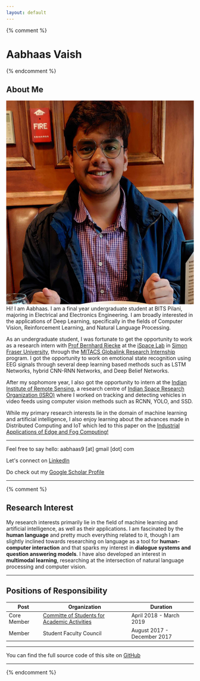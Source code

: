```yaml
---
layout: default
---
```

{% comment %} 
# Aabhaas Vaish
{% endcomment %} 
## About Me
<img class="profile-picture" src="av_ph.jpg">
Hi! I am Aabhaas. I am a final year undergraduate student at BITS Pilani, majoring in Electrical and Electronics Engineering. I am broadly interested in the applications of Deep Learning, specifically in the fields of Computer Vision, Reinforcement Learning, and Natural Language Processing.

As an undergraduate student, I was fortunate to get the opportunity to work as a research intern with [Prof Bernhard Riecke](http://ispace.iat.sfu.ca/riecke/) at the [iSpace Lab](http://ispace.iat.sfu.ca/) in [Simon Fraser University](http://www.sfu.ca/), through the [MITACS Globalink Research Internship](https://www.mitacs.ca/en/programs/globalink/globalink-research-internship) program. I got the opportunity to work on emotional state recognition using EEG signals through several deep learning based methods such as LSTM Networks, hybrid CNN-RNN Networks, and Deep Belief Networks.

After my sophomore year, I also got the opportunity to intern at the [Indian Institute of Remote Sensing](https://www.iirs.gov.in/), a research centre of [Indian Space Research Organization (ISRO)](https://www.isro.gov.in/) where I worked on tracking and detecting vehicles in video feeds using computer vision methods such as RCNN, YOLO, and SSD.

While my primary research interests lie in the domain of machine learning and artificial intelligence, I also enjoy learning about the advances made in Distributed Computing and IoT which led to this paper on the [Industrial Applications of Edge and Fog Computing!](https://arxiv.org/abs/1912.00595)

---
Feel free to say hello: aabhaas9 [at] gmail [dot] com

Let's connect on [LinkedIn](https://www.linkedin.com/in/aabhaas-vaish/)

Do check out my [Google Scholar Profile](https://scholar.google.com/citations?user=RZFBI7sAAAAJ&hl=en)

---

{% comment %} 
## Research Interest

My research interests primarily lie in the field of machine learning and artificial intelligence, as well as their applications. I am fascinated by the **human language** and pretty much everything related to it, though I am slightly inclined towards researching on language as a tool for **human-computer interaction** and that sparks my interest in **dialogue systems and question answering models**. I have also developed an interest in **multimodal learning**, researching at the intersection of natural language processing and computer vision.

---

## Positions of Responsibility

Post | Organization | Duration
--- | --- | ---
Core Member | [Committe of Students for Academic Activities](https://www.linkedin.com/in/costaa-apogee-bits-pilani-1b2267187/) | April 2018 - March 2019
Member | Student Faculty Council | August 2017 - December 2017

---
You can find the full source code of this site on [GitHub](https://github.com/aabhaas-vaish/aabhaas-vaish.github.io)

---
{% endcomment %}
